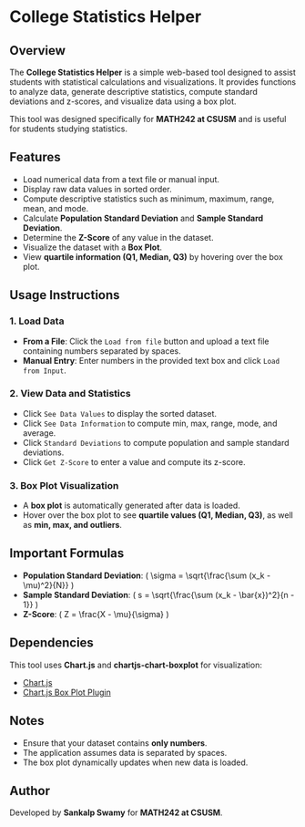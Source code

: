 # College Statistics Helper

## Overview
The **College Statistics Helper** is a simple web-based tool designed to assist students with statistical calculations and visualizations. It provides functions to analyze data, generate descriptive statistics, compute standard deviations and z-scores, and visualize data using a box plot.

This tool was designed specifically for **MATH242 at CSUSM** and is useful for students studying statistics.

## Features
- Load numerical data from a text file or manual input.
- Display raw data values in sorted order.
- Compute descriptive statistics such as minimum, maximum, range, mean, and mode.
- Calculate **Population Standard Deviation** and **Sample Standard Deviation**.
- Determine the **Z-Score** of any value in the dataset.
- Visualize the dataset with a **Box Plot**.
- View **quartile information (Q1, Median, Q3)** by hovering over the box plot.

## Usage Instructions

### 1. Load Data
- **From a File**: Click the `Load from file` button and upload a text file containing numbers separated by spaces.
- **Manual Entry**: Enter numbers in the provided text box and click `Load from Input`.

### 2. View Data and Statistics
- Click `See Data Values` to display the sorted dataset.
- Click `See Data Information` to compute min, max, range, mode, and average.
- Click `Standard Deviations` to compute population and sample standard deviations.
- Click `Get Z-Score` to enter a value and compute its z-score.

### 3. Box Plot Visualization
- A **box plot** is automatically generated after data is loaded.
- Hover over the box plot to see **quartile values (Q1, Median, Q3)**, as well as **min, max, and outliers**.

## Important Formulas
- **Population Standard Deviation**: \( \sigma = \sqrt{\frac{\sum (x_k - \mu)^2}{N}} \)
- **Sample Standard Deviation**: \( s = \sqrt{\frac{\sum (x_k - \bar{x})^2}{n - 1}} \)
- **Z-Score**: \( Z = \frac{X - \mu}{\sigma} \)

## Dependencies
This tool uses **Chart.js** and **chartjs-chart-boxplot** for visualization:
- [Chart.js](https://www.chartjs.org/)
- [Chart.js Box Plot Plugin](https://github.com/sgratzl/chartjs-chart-boxplot)

## Notes
- Ensure that your dataset contains **only numbers**.
- The application assumes data is separated by spaces.
- The box plot dynamically updates when new data is loaded.

## Author
Developed by **Sankalp Swamy** for **MATH242 at CSUSM**.

